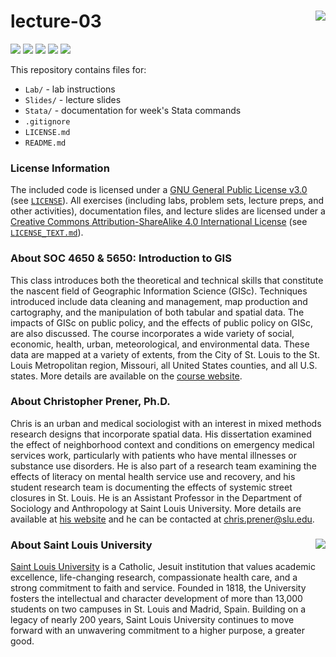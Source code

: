lecture-03 <img src="https://slu-soc5650.github.io/images/logo.png" align="right" />
===========================================================
[![](https://img.shields.io/badge/semester-spring%202017-orange.svg)](https://github.com/slu-soc5650/lecture-03)
[![](https://img.shields.io/badge/release-updated-brightgreen.svg)](https://github.com/slu-soc5650/lecture-03)
[![](https://img.shields.io/github/release/slu-soc5650/lecture-03.svg?label=version)](https://github.com/slu-soc5650/lecture-03/releases)
[![](https://img.shields.io/github/last-commit/slu-soc5650/lecture-03.svg)](https://github.com/slu-soc5650/lecture-03/commits/master)
[![](https://img.shields.io/github/repo-size/slu-soc5650/lecture-03.svg)](https://github.com/slu-soc5650/lecture-03)

This repository contains files for:
-   `Lab/` - lab instructions
-   `Slides/` - lecture slides
-   `Stata/` - documentation for week's Stata commands
-   `.gitignore`
-   `LICENSE.md`
-   `README.md`

### License Information
The included code is licensed under a [GNU General Public License v3.0](https://www.gnu.org/licenses/gpl-3.0.en.html) (see [`LICENSE`](LICENSE)). All exercises (including labs, problem sets, lecture preps, and other activities), documentation files, and lecture slides are licensed under a [Creative Commons Attribution-ShareAlike 4.0 International License](https://creativecommons.org/licenses/by-sa/4.0/) (see [`LICENSE_TEXT.md`](LICENSE_TEXT.md)).

### About SOC 4650 & 5650: Introduction to GIS
This class introduces both the theoretical and technical skills that constitute the nascent field of Geographic Information Science (GISc). Techniques introduced include data cleaning and management, map production and cartography, and the manipulation of both tabular and spatial data. The impacts of GISc on public policy, and the effects of public policy on GISc, are also discussed. The course incorporates a wide variety of social, economic, health, urban, meteorological, and environmental data. These data are mapped at a variety of extents, from the City of St. Louis to the St. Louis Metropolitan region, Missouri, all United States counties, and all U.S. states. More details are available on the [course website](https://slu-soc5650.github.io).

### About Christopher Prener, Ph.D.
Chris is an urban and medical sociologist with an interest in mixed methods research designs that incorporate spatial data. His dissertation examined the effect of neighborhood context and conditions on emergency medical services work, particularly with patients who have mental illnesses or substance use disorders. He is also part of a research team examining the effects of literacy on mental health service use and recovery, and his student research team is documenting the effects of systemic street closures in St. Louis. He is an Assistant Professor in the Department of Sociology and Anthropology at Saint Louis University. More details are available at [his website](https://chris-prener.github.io) and he can be contacted at [chris.prener@slu.edu](mailto:chris.prener@slu.edu).

### About Saint Louis University <img src="https://slu-soc5650.github.io/images/sluLogo.png" align="right" />
[Saint Louis University](http://wwww.slu.edu) is a Catholic, Jesuit institution that values academic excellence, life-changing research, compassionate health care, and a strong commitment to faith and service. Founded in 1818, the University fosters the intellectual and character development of more than 13,000 students on two campuses in St. Louis and Madrid, Spain. Building on a legacy of nearly 200 years, Saint Louis University continues to move forward with an unwavering commitment to a higher purpose, a greater good.
